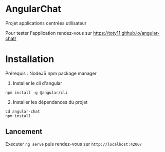 # AngularChat

Projet applications centrées utilisateur

Pour tester l'application rendez-vous sur https://toty11.github.io/angular-chat/

# Installation
Prérequis :
NodeJS
npm package manager

1. Installer le cli d'angular
```
npm install -g @angular/cli
```
2. Installer les dépendances du projet
```
cd angular-chat
npm install
```

## Lancement

Executer `ng serve` puis rendez-vous sur `http://localhost:4200/`
